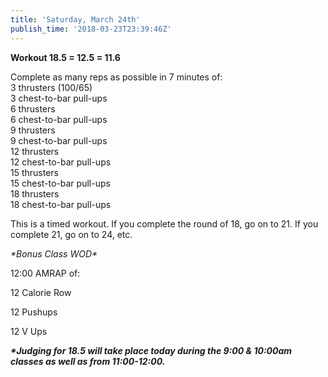 ```yaml
---
title: 'Saturday, March 24th'
publish_time: '2018-03-23T23:39:46Z'
---
```


**Workout 18.5 = 12.5 = 11.6**

Complete as many reps as possible in 7 minutes of:\
3 thrusters (100/65)\
3 chest-to-bar pull-ups\
6 thrusters\
6 chest-to-bar pull-ups\
9 thrusters\
9 chest-to-bar pull-ups\
12 thrusters\
12 chest-to-bar pull-ups\
15 thrusters\
15 chest-to-bar pull-ups\
18 thrusters\
18 chest-to-bar pull-ups

This is a timed workout. If you complete the round of 18, go on to 21.
If you complete 21, go on to 24, etc.

*\*Bonus Class WOD\**

12:00 AMRAP of:

12 Calorie Row

12 Pushups

12 V Ups

***\*Judging for 18.5 will take place today during the 9:00 & 10:00am
classes as well as from 11:00-12:00.***
